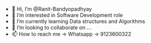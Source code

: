 - 👋 Hi, I’m @Ranit-Bandyopadhyay
- 👀 I’m interested in Software Development role 
- 🌱 I’m currently learning Data structures and Algorithms
- 💞️ I’m looking to collaborate on ...
- 📫 How to reach me -> Whatsapp -> 9123600322

<!---
Ranit-Bandyopadhyay/Ranit-Bandyopadhyay is a ✨ special ✨ repository because its `README.md` (this file) appears on your GitHub profile.
You can click the Preview link to take a look at your changes.
--->
